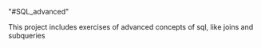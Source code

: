 "#SQL_advanced"


This project includes exercises of advanced concepts of sql, like joins and subqueries
